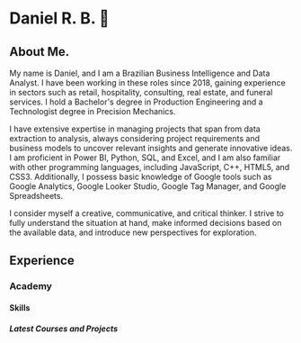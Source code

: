 # Daniel R. B. 👋

## About Me. 

My name is Daniel, and I am a Brazilian Business Intelligence and Data Analyst. I have been working in these roles since 2018, gaining experience in sectors such as retail, hospitality, consulting, real estate, and funeral services. I hold a Bachelor's degree in Production Engineering and a Technologist degree in Precision Mechanics.

I have extensive expertise in managing projects that span from data extraction to analysis, always considering project requirements and business models to uncover relevant insights and generate innovative ideas. I am proficient in Power BI, Python, SQL, and Excel, and I am also familiar with other programming languages, including JavaScript, C++, HTML5, and CSS3. Additionally, I possess basic knowledge of Google tools such as Google Analytics, Google Looker Studio, Google Tag Manager, and Google Spreadsheets.

I consider myself a creative, communicative, and critical thinker. I strive to fully understand the situation at hand, make informed decisions based on the available data, and introduce new perspectives for exploration.





## Experience 

### Academy

#### Skills 

##### Latest Courses and Projects


<!--
**Danrbass/Danrbass** is a ✨ _special_ ✨ repository because its `README.md` (this file) appears on your GitHub profile.

Here are some ideas to get you started:

- 🔭 I’m currently working on ...
- 🌱 I’m currently learning ...
- 👯 I’m looking to collaborate on ...
- 🤔 I’m looking for help with ...
- 💬 Ask me about ...
- 📫 How to reach me: ...
- 😄 Pronouns: ...
- ⚡ Fun fact: ...
-->
